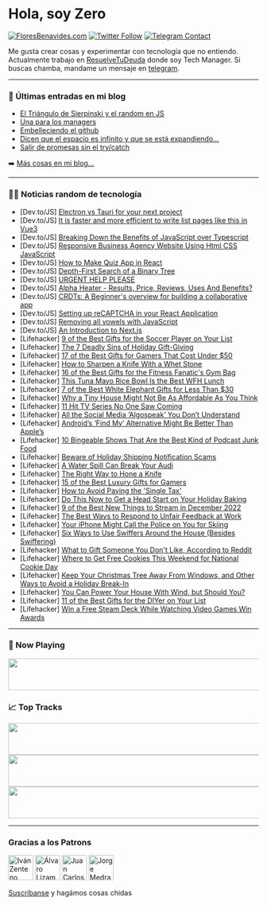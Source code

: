 # Hola, soy Zero

[![FloresBenavides.com](https://img.shields.io/website?down_message=oops&label=MiBlog&style=for-the-badge&up_message=online&url=https%3A%2F%2Ffloresbenavides.com)](https://floresbenavides.com) [![Twitter Follow](https://img.shields.io/twitter/follow/ZeroDragon?color=%231DA1F2&label=Follow&logo=twitter&logoColor=ffffff&style=for-the-badge)](https://twitter.com/zerodragon) [![Telegram Contact](https://img.shields.io/badge/escr%C3%ADbeme-ZeroDragon-%2326A5E4?style=for-the-badge&logo=telegram)](https://t.me/zerodragon)

Me gusta crear cosas y experimentar con tecnología que no entiendo.
Actualmente trabajo en [ResuelveTuDeuda](http://github.com/resuelve) donde soy Tech Manager.
Si buscas chamba, mandame un mensaje en [telegram](https://t.me/zerodragon).

---

### 📕 Últimas entradas en mi blog
<!-- BLOG-POST-LIST:START -->
- [El Triángulo de Sierpinski y el random en JS](https://floresbenavides.com/el-triangulo-de-sierpinski-y-el-random-en-js/)
- [Una para los managers](https://floresbenavides.com/una-para-los-managers/)
- [Embelleciendo el github](https://floresbenavides.com/embelleciendo-el-github/)
- [Dicen que el espacio es infinito y que se está expandiendo…](https://floresbenavides.com/dicen-que-el-espacio-es-infinito-y-que-se-esta-expandiendo/)
- [Salir de promesas sin el try/catch](https://floresbenavides.com/salir-de-promesas-sin-el-try-catch/)
<!-- BLOG-POST-LIST:END -->

➡️ [Más cosas en mi blog...](https://floresbenavides.com)

---

### 👨‍💻 Noticias random de tecnología
<!-- TECH-POSTS:START -->
- [Dev.to/JS] [Electron vs Tauri for your next project](https://dev.to/alxnddr/electron-vs-tauri-for-your-next-project-2dna)
- [Dev.to/JS] [It is faster and more efficient to write list pages like this in Vue3](https://dev.to/_island/it-is-faster-and-more-efficient-to-write-list-pages-like-this-in-vue3-1n7n)
- [Dev.to/JS] [Breaking Down the Benefits of JavaScript over Typescript](https://dev.to/snehasishkonger/breaking-down-the-benefits-of-javascript-over-typescript-1inm)
- [Dev.to/JS] [Responsive Business Agency Website Using Html CSS JavaScript](https://dev.to/codewithsadee/responsive-business-agency-website-using-html-css-javascript-54kj)
- [Dev.to/JS] [How to Make Quiz App in React](https://dev.to/reactjsguru/how-to-make-quiz-app-in-react-34l0)
- [Dev.to/JS] [Depth-First Search of a Binary Tree](https://dev.to/niemet0502/depth-first-search-of-a-binary-tree-1fpf)
- [Dev.to/JS] [URGENT HELP PLEASE](https://dev.to/golombi/urgent-help-please-42bo)
- [Dev.to/JS] [Alpha Heater - Results, Price, Reviews, Uses And Benefits?](https://dev.to/heater_alpha/alpha-heater-results-price-reviews-uses-and-benefits-1j82)
- [Dev.to/JS] [CRDTs: A Beginner&#39;s overview for building a collaborative app](https://dev.to/justrox/crdts-a-beginners-overview-for-building-a-collaborative-app-1a38)
- [Dev.to/JS] [Setting up reCAPTCHA in your React Application](https://dev.to/zt4ff_1/setting-up-recaptcha-in-your-react-application-2213)
- [Dev.to/JS] [Removing all vowels with JavaScript](https://dev.to/dailydevtips1/removing-all-vowels-with-javascript-2c70)
- [Dev.to/JS] [An Introduction to Next.js](https://dev.to/brandonbawe/an-introduction-to-nextjs-3npa)
- [Lifehacker] [9 of the Best Gifts for the Soccer Player on Your List](https://lifehacker.com/9-of-the-best-gifts-for-the-soccer-player-on-your-list-1849847968)
- [Lifehacker] [The 7 Deadly Sins of Holiday Gift-Giving](https://lifehacker.com/the-7-deadly-sins-of-holiday-gift-giving-1849848847)
- [Lifehacker] [17 of the Best Gifts for Gamers That Cost Under $50](https://lifehacker.com/17-of-the-best-gifts-for-gamers-that-cost-under-50-1849843651)
- [Lifehacker] [How to Sharpen a Knife With a Whet Stone](https://lifehacker.com/how-to-sharpen-a-knife-with-a-whet-stone-1849848333)
- [Lifehacker] [16 of the Best Gifts for the Fitness Fanatic&#39;s Gym Bag](https://lifehacker.com/16-of-the-best-gifts-for-the-fitness-fanatics-gym-bag-1849847762)
- [Lifehacker] [This Tuna Mayo Rice Bowl Is the Best WFH Lunch](https://lifehacker.com/this-tuna-mayo-rice-bowl-is-the-best-wfh-lunch-1849847558)
- [Lifehacker] [7 of the Best White Elephant Gifts for Less Than $30](https://lifehacker.com/7-of-the-best-white-elephant-gifts-for-less-than-30-1849847394)
- [Lifehacker] [Why a Tiny House Might Not Be As Affordable As You Think](https://lifehacker.com/why-a-tiny-house-might-not-be-as-affordable-as-you-thin-1849847134)
- [Lifehacker] [11 Hit TV Series No One Saw Coming](https://lifehacker.com/11-hit-tv-series-no-one-saw-coming-1849843144)
- [Lifehacker] [All the Social Media ‘Algospeak’ You Don’t Understand](https://lifehacker.com/all-the-social-media-algospeak-you-don-t-understand-1849841027)
- [Lifehacker] [Android’s ‘Find My’ Alternative Might Be Better Than Apple’s](https://lifehacker.com/android-s-find-my-alternative-might-be-better-than-ap-1849846349)
- [Lifehacker] [10 Bingeable Shows That Are the Best Kind of Podcast Junk Food](https://lifehacker.com/10-bingeable-shows-that-are-the-best-kind-of-podcast-ju-1849844998)
- [Lifehacker] [Beware of Holiday Shipping Notification Scams](https://lifehacker.com/beware-of-holiday-shipping-notification-scams-1849844168)
- [Lifehacker] [A Water Spill Can Break Your Audi](https://lifehacker.com/a-water-spill-can-break-your-audi-1849843494)
- [Lifehacker] [The Right Way to Hone a Knife](https://lifehacker.com/the-right-way-to-hone-a-knife-1849845256)
- [Lifehacker] [15 of the Best Luxury Gifts for Gamers](https://lifehacker.com/15-of-the-best-luxury-gifts-for-gamers-1849844923)
- [Lifehacker] [How to Avoid Paying the &#39;Single Tax&#39;](https://lifehacker.com/how-to-avoid-paying-the-single-tax-1849837004)
- [Lifehacker] [Do This Now to Get a Head Start on Your Holiday Baking](https://lifehacker.com/do-this-now-to-get-a-head-start-on-your-holiday-baking-1849842282)
- [Lifehacker] [9 of the Best New Things to Stream in December 2022](https://lifehacker.com/9-of-the-best-new-things-to-stream-in-december-2022-1849835676)
- [Lifehacker] [The Best Ways to Respond to Unfair Feedback at Work](https://lifehacker.com/the-best-ways-to-respond-to-unfair-feedback-at-work-1849842552)
- [Lifehacker] [Your iPhone Might Call the Police on You for Skiing](https://lifehacker.com/your-iphone-might-call-the-police-on-you-for-skiing-1849841895)
- [Lifehacker] [Six Ways to Use Swiffers Around the House &lpar;Besides Swiffering&rpar;](https://lifehacker.com/six-ways-to-use-swiffers-around-the-house-besides-swif-1849842819)
- [Lifehacker] [What to Gift Someone You Don&#39;t Like, According to Reddit](https://lifehacker.com/what-to-gift-someone-you-dont-like-according-to-reddit-1849842632)
- [Lifehacker] [Where to Get Free Cookies This Weekend for National Cookie Day](https://lifehacker.com/where-to-get-free-cookies-this-weekend-for-national-coo-1849842289)
- [Lifehacker] [Keep Your Christmas Tree Away From Windows, and Other Ways to Avoid a Holiday Break-In](https://lifehacker.com/keep-your-christmas-tree-away-from-windows-and-other-w-1849842462)
- [Lifehacker] [You Can Power Your House With Wind, but Should You?](https://lifehacker.com/you-can-power-your-house-with-wind-but-should-you-1849840860)
- [Lifehacker] [11 of the Best Gifts for the DIYer on Your List](https://lifehacker.com/11-of-the-best-gifts-for-the-diyer-on-your-list-1849839705)
- [Lifehacker] [Win a Free Steam Deck While Watching Video Games Win Awards](https://lifehacker.com/win-a-free-steam-deck-while-watching-video-games-win-aw-1849840788)<!-- TECH-POSTS:END -->

---

### 🎵 Now Playing
<a href="https://spotify-now-playing-dun.vercel.app/now-playing?open"><img src="https://spotify-now-playing-dun.vercel.app/now-playing" width="540" height="64"></a>

### 📈 Top Tracks
<a href="https://spotify-now-playing-dun.vercel.app/top-tracks?i=1&open"><img src="https://spotify-now-playing-dun.vercel.app/top-tracks?i=1" width="540" height="64"></a>
<a href="https://spotify-now-playing-dun.vercel.app/top-tracks?i=2&open"><img src="https://spotify-now-playing-dun.vercel.app/top-tracks?i=2" width="540" height="64"></a>
<a href="https://spotify-now-playing-dun.vercel.app/top-tracks?i=3&open"><img src="https://spotify-now-playing-dun.vercel.app/top-tracks?i=3" width="540" height="64"></a>

---

### Gracias a los Patrons
[<img src="https://avatars.githubusercontent.com/u/243380?v=4" alt="Iván Zenteno" width="50px">](https://github.com/k001) [<img src="https://avatars.githubusercontent.com/u/19955639?v=4" alt="Álvaro Lizama" width="50px">](https://github.com/alvarolizama) [<img src="https://avatars.githubusercontent.com/u/2718753?v=4" alt="Juan Carlos Ruiz" width="50px">](https://github.com/JuanCrg90) [<img src="https://avatars.githubusercontent.com/u/37025?v=4" alt="Jorge Medrano" width="50px">](https://github.com/h1pp1e) 

[Suscríbanse](https://www.patreon.com/zerodragon) y hagámos cosas chidas

